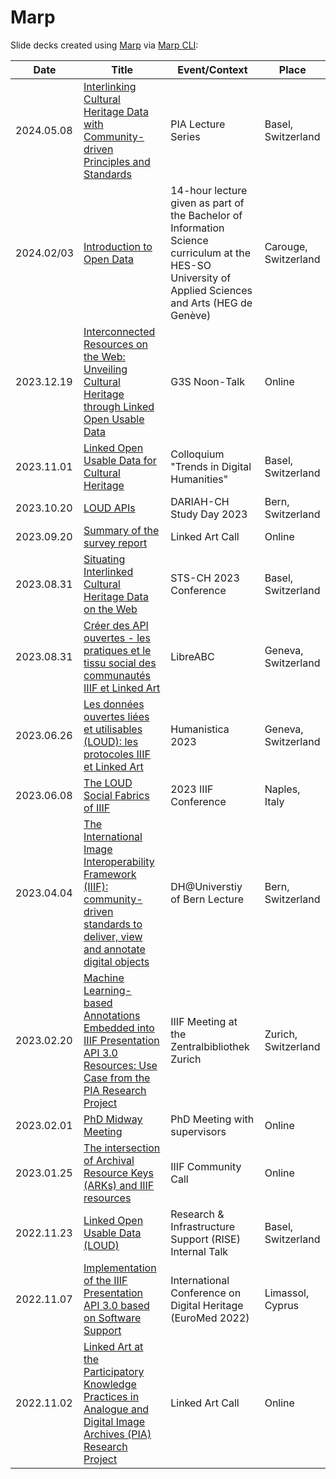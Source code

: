# Marp

 Slide decks created using [Marp](https://marp.app) via [Marp CLI](https://github.com/marp-team/marp-cli):

| **Date**   	| **Title**                                                                                                                                                                          	| **Event/Context**                                           	| **Place**           	|
|------------	|------------------------------------------------------------------------------------------------------------------------------------------------------------------------------------	|-------------------------------------------------------------	|---------------------	|
| 2024.05.08 	| [Interlinking Cultural Heritage Data with Community-driven Principles and Standards](https://julsraemy.ch/prezi/pia-ringvorlesung-2024.html)                                 	| PIA Lecture Series                                               	| Basel, Switzerland              	|
| 2024.02/03 	| [Introduction to Open Data](https://julsraemy.ch/prezi/intro-open-data-2024.html)                                 	| 14-hour lecture given as part of the Bachelor of Information Science curriculum at the HES-SO University of Applied Sciences and Arts (HEG de Genève)                                               	| Carouge, Switzerland              	|
| 2023.12.19 	| [Interconnected Resources on the Web: Unveiling Cultural Heritage through Linked Open Usable Data](https://julsraemy.ch/prezi/noon-talk-loud.html)                                 	| G3S Noon-Talk                                               	| Online              	|
| 2023.11.01 	| [Linked Open Usable Data for Cultural Heritage](https://julsraemy.ch/prezi/loud-colloquium-trends-dh.html)                                                                         	| Colloquium "Trends in Digital Humanities"                   	| Basel, Switzerland  	|
| 2023.10.20 	| [LOUD APIs](https://julsraemy.ch/prezi/loud-apis-studyday2023.html)                                                                                                                	| DARIAH-CH Study Day 2023                                    	| Bern, Switzerland   	|
| 2023.09.20 	| [Summary of the survey report](https://julsraemy.ch/prezi/iiif-la-surveyreport.html)                                                                                               	| Linked Art Call                                             	| Online              	|
| 2023.08.31 	| [Situating Interlinked Cultural Heritage Data on the Web](https://julsraemy.ch/prezi/sts-ch-2023.html)                                                                             	| STS-CH 2023 Conference                                      	| Basel, Switzerland  	|
| 2023.08.31 	| [Créer des API ouvertes - les pratiques et le tissu social des communautés IIIF et Linked Art](https://julsraemy.ch/prezi/libreabc2023.html)                                       	| LibreABC                                                    	| Geneva, Switzerland 	|
| 2023.06.26 	| [Les données ouvertes liées et utilisables (LOUD): les protocoles IIIF et Linked Art](https://julsraemy.ch/prezi/humanistica2023-iiif-loud.html)                                   	| Humanistica 2023                                            	| Geneva, Switzerland 	|
| 2023.06.08 	| [The LOUD Social Fabrics of IIIF](https://julsraemy.ch/prezi/loud-social-fabrics-iiif.html)                                                                                        	| 2023 IIIF Conference                                        	| Naples, Italy       	|
| 2023.04.04 	| [The International Image Interoperability Framework (IIIF): community-driven standards to deliver, view and annotate digital objects](https://julsraemy.ch/prezi/iiif-unibe.html)  	| DH@Universtiy of Bern Lecture                               	| Bern, Switzerland   	|
| 2023.02.20 	| [Machine Learning-based Annotations Embedded into IIIF Presentation API 3.0 Resources: Use Case from the PIA Research Project](https://julsraemy.ch/prezi/pia-annotations-zb.html) 	| IIIF Meeting at the Zentralbibliothek Zurich                	| Zurich, Switzerland 	|
| 2023.02.01 	| [PhD Midway Meeting](https://julsraemy.ch/prezi/loud-midway.html)                                                                                                                  	| PhD Meeting with supervisors                                	| Online              	|
| 2023.01.25 	| [The intersection of Archival Resource Keys (ARKs) and IIIF resources](https://julsraemy.ch/prezi/ark-iiif.html)                                                                   	| IIIF Community Call                                         	| Online              	|
| 2022.11.23 	| [Linked Open Usable Data (LOUD)](https://julsraemy.ch/prezi/loud-rise.html)                                                                                                        	| Research & Infrastructure Support (RISE) Internal Talk      	| Basel, Switzerland  	|
| 2022.11.07 	| [Implementation of the IIIF Presentation API 3.0 based on Software Support](https://julsraemy.ch/prezi/euromed2022-pia-iiif.html)                                                  	| International Conference on Digital Heritage (EuroMed 2022) 	| Limassol, Cyprus    	|
| 2022.11.02 	| [Linked Art at the Participatory Knowledge Practices in Analogue and Digital Image Archives (PIA) Research Project](https://julsraemy.ch/prezi/linkedart-pia.html)                 	| Linked Art Call                                             	| Online              	|